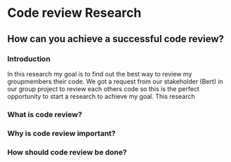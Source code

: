# Code review Research

## How can you achieve a successful code review?
### Introduction
In this research my goal is to find out the best way to review my groupmembers their code. We got a request from our stakeholder (Bert) in our group project to review
each others code so this is the perfect opportunity to start a research to achieve my goal. This research 

### What is code review?
### Why is code review important?
### How should code review be done?
